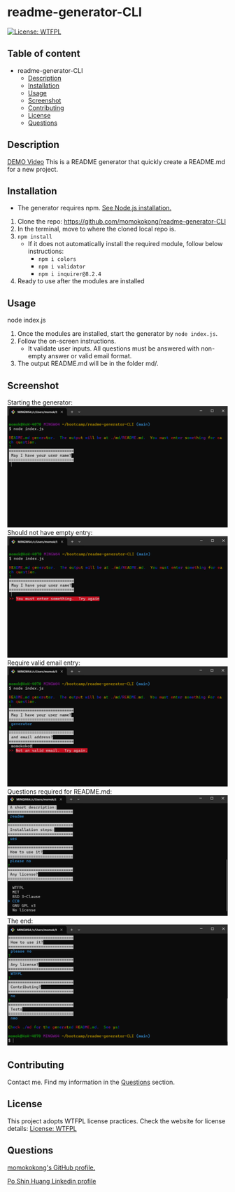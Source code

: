 # readme-generator-CLI
[![License: WTFPL](https://img.shields.io/badge/License-WTFPL-brightgreen.svg)](http://www.wtfpl.net/about/)

## Table of content
- readme-generator-CLI
  - [Description](#Description)
  - [Installation](#Installation)
  - [Usage](#Usage)
  - [Screenshot](#Screenshot)
  - [Contributing](#Contributing)
  - [License](#License)
  - [Questions](#Questions)

## Description
[DEMO Video](https://drive.google.com/file/d/1Bl1CujYFRsz39UontusRHvJtfltnnPqj/view?usp=drive_link)
This is a README generator that quickly create a README.md for a new project. 

## Installation
- The generator requires npm.  [See Node.js installation.](https://docs.npmjs.com/downloading-and-installing-node-js-and-npm)
1. Clone the repo: https://github.com/momokokong/readme-generator-CLI
2. In the terminal, move to where the cloned local repo is.
3. `npm install`
   - If it does not automatically install the required module, follow below instructions:
     - `npm i colors`
     - `npm i validator`
     - `npm i inquirer@8.2.4`
4. Ready to use after the modules are installed


## Usage
node index.js
1. Once the modules are installed, start the generator by `node index.js`.
2. Follow the on-screen instructions.
   - It validate user inputs.  All questions must be answered with non-empty answer or valid email format.
3. The output README.md will be in the folder md/.

## Screenshot
Starting the generator:  
![Starting](./screenshot/Starting.png)
Should not have empty entry:  
![validation1](./screenshot/validation1.png)
Require valid email entry:  
![validation2](./screenshot/validation2.png)
Questions required for README.md:  
![questions](./screenshot/questions.png)
The end:  
![ending](./screenshot/ending.png)

## Contributing
Contact me.  Find my information in the [Questions](#Questions) section.

## License
This project adopts WTFPL license practices. Check the website for license details: [License: WTFPL](http://www.wtfpl.net/about/)

## Questions
[momokokong's GitHub profile.](https://github.com/momokokong)

[Po Shin Huang Linkedin profile](https://www.linkedin.com/in/poshinhuang/)